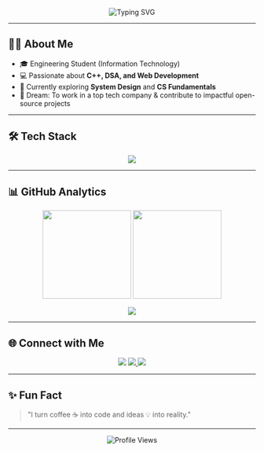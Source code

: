 <!-- Profile Header -->
<p align="center">
  <img src="https://readme-typing-svg.herokuapp.com?size=28&duration=4000&color=4C8EDA&center=true&vCenter=true&width=1000&lines=Hey%2C+I'm+Swapnadeep+Mishra!;Engineering+Student;Full+Stack+Developer+%7C+Tech+Enthusiast;Welcome+to+my+GitHub+Universe+%F0%9F%9A%80" alt="Typing SVG">
</p>


---

## 👨‍💻 About Me  
- 🎓 Engineering Student (Information Technology)  
- 💻 Passionate about **C++, DSA, and Web Development**  
- 🌱 Currently exploring **System Design** and **CS Fundamentals**  
- 🚀 Dream: To work in a top tech company & contribute to impactful open-source projects  

---

## 🛠️ Tech Stack  

<p align="center">
  <img src="https://skillicons.dev/icons?i=cpp,java,js,react,nodejs,express,mongodb,mysql,python,git,github,linux,html,css,tailwind" />
</p>

---

## 📊 GitHub Analytics  

<p align="center">
  <img src="https://github-readme-stats.vercel.app/api?username=Deep131203&show_icons=true&theme=radical&hide_border=true" height="180em" />
  <img src="https://github-readme-streak-stats.herokuapp.com/?user=Deep131203&theme=radical&hide_border=true" height="180em" />
</p>

<p align="center">
  <img src="https://github-readme-stats.vercel.app/api/top-langs/?username=Deep131203&layout=compact&theme=radical&hide_border=true" />
</p>

---

## 🌐 Connect with Me  
<p align="center">
  <a href="https://linkedin.com/in/swapnadeep-mishra-523912260/" target="_blank"><img src="https://img.shields.io/badge/LinkedIn-0A66C2?style=for-the-badge&logo=linkedin&logoColor=white"/></a>
  <a href="https://mail.google.com/mail/?view=cm&fs=1&to=swapnadeepmishra3@gmail.com" target="_blank">
  <img src="https://img.shields.io/badge/Email-D14836?style=for-the-badge&logo=gmail&logoColor=white"/>
</a>
  <a href="https://github.com/Deep131203"><img src="https://img.shields.io/badge/GitHub-100000?style=for-the-badge&logo=github&logoColor=white"/></a>
</p>

---

## ✨ Fun Fact  
> "I turn coffee ☕ into code and ideas 💡 into reality."

---

<p align="center">
  <img src="https://komarev.com/ghpvc/?username=SwapnadeepMishra&style=for-the-badge&color=blue" alt="Profile Views" />
</p>
